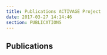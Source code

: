 ```yaml
---
title: Publications ACTIVAGE Project
date: 2017-03-27 14:14:46
section: PUBLICATIONS
---
```

## Publications